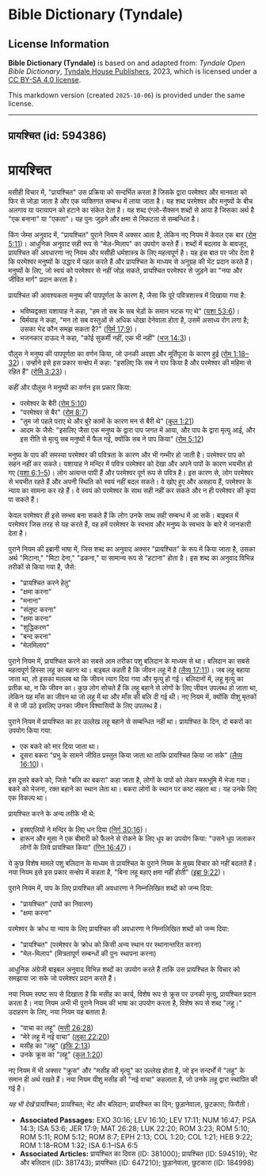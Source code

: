 # Bible Dictionary (Tyndale)

## License Information

**Bible Dictionary (Tyndale)** is based on and adapted from: _Tyndale Open Bible Dictionary_, [Tyndale House Publishers](https://tyndaleopenresources.com/), 2023, which is licensed under a [CC BY-SA 4.0 license](https://creativecommons.org/licenses/by-sa/4.0/legalcode.en).

This markdown version (created `2025-10-06`) is provided under the same license.



--------------------------------

## प्रायश्चित (id: 594386)

प्रायश्चित
==========

मसीही विचार में, "प्रायश्चित" उस प्रक्रिया को सन्दर्भित करता है जिसके द्वारा परमेश्वर और मानवता को फिर से जोड़ा जाता है और एक व्यक्तिगत सम्बन्ध में लाया जाता है। यह शब्द परमेश्वर और मनुष्यों के बीच अलगाव या परायापन को हटाने का संकेत देता है। यह शब्द एंग्लो\-सैक्सन शब्दों से आया है जिसका अर्थ है "एक बनाना" या "एकता"। यह पुनः जुड़ने और क्षमा से निकटता से सम्बन्धित है।

किंग जेम्स अनुवाद में, "प्रायश्चित" पुराने नियम में अक्सर आता है, लेकिन नए नियम में केवल एक बार ([रोम 5:11](https://ref.ly/Rom5:11))। आधुनिक अनुवाद सही रूप से "मेल\-मिलाप" का उपयोग करते हैं। शब्दों में बदलाव के बावजूद, प्रायश्चित की अवधारणा नए नियम और मसीही धर्मशास्त्र के लिए महत्वपूर्ण है। यह इस बात पर जोर देता है कि परमेश्वर मनुष्यों के उद्धार में पहल करते हैं और प्रायश्चित के माध्यम से अनुग्रह की भेंट प्रदान करते हैं। मनुष्यों के लिए, जो स्वयं को परमेश्वर से नहीं जोड़ सकते, प्रायश्चित परमेश्वर से जुड़ने का "नया और जीवित मार्ग" प्रदान करता है।

प्रायश्चित की आवश्यकता मनुष्य की पापपूर्णता के कारण है, जैसा कि पूरे पवित्रशास्त्र में दिखाया गया है:

* भविष्यद्वक्ता यशायाह ने कहा, "हम तो सब के सब भेड़ों के समान भटक गए थे" ([यशा 53:6](https://ref.ly/Isa53:6))।
* यिर्मयाह ने कहा, "मन तो सब वस्तुओं से अधिक धोखा देनेवाला होता है, उसमें असाध्य रोग लगा है; उसका भेद कौन समझ सकता है?" ([यिर्म 17:9](https://ref.ly/Jer17:9))।
* भजनकार दाऊद ने कहा, "कोई सुकर्मी नहीं, एक भी नहीं" ([भज 14:3](https://ref.ly/Ps14:3))।

पौलुस ने मनुष्य की पापपूर्णता का वर्णन किया, जो उनकी अवज्ञा और मूर्तिपूजा के कारण हुई ([रोम 1:18–32](https://ref.ly/Rom1:18-Rom1:32))। उन्होंने इसे इस प्रकार सन्क्षेप में कहा: "इसलिए कि सब ने पाप किया है और परमेश्वर की महिमा से रहित हैं" ([रोमि 3:23](https://ref.ly/Rom3:23))।

कहीं और पौलुस ने मनुष्यों का वर्णन इस प्रकार किया:

* परमेश्वर के बैरी ([रोम 5:10](https://ref.ly/Rom5:10))
* "परमेश्वर से बैर" ([रोम 8:7](https://ref.ly/Rom8:7))
* "तुम जो पहले पराए थे और बुरे कामों के कारण मन से बैरी थे" ([कुल 1:21](https://ref.ly/Col1:21))
* आदम के जैसे: "इसलिए जैसा एक मनुष्य के द्वारा पाप जगत में आया, और पाप के द्वारा मृत्यु आई, और इस रीति से मृत्यु सब मनुष्यों में फैल गई, क्योंकि सब ने पाप किया" ([रोम 5:12](https://ref.ly/Rom5:12))

मनुष्य के पाप की समस्या परमेश्वर की पवित्रता के कारण और भी गम्भीर हो जाती है। परमेश्वर पाप को सहन नहीं कर सकते। यशायाह ने मन्दिर में पवित्र परमेश्वर को देखा और अपने पापों के कारण भयभीत हो गए ([यशा 6:1–5](https://ref.ly/Isa6:1-Isa6:5))। लोग अत्यन्त पापी हैं और परमेश्वर पूर्ण रूप से पवित्र है। इस कारण से, लोग परमेश्वर से भयभीत रहते हैं और अपनी स्थिति को स्वयं नहीं बदल सकते। वे खोए हुए और असहाय हैं, परमेश्वर के न्याय का सामना कर रहे हैं। वे स्वयं को परमेश्वर के साथ सही नहीं कर सकते और न ही परमेश्वर की कृपा पा सकते हैं।

केवल परमेश्वर ही इसे सम्भव बना सकते हैं कि लोग उनके साथ सही सम्बन्ध में आ सकें। बाइबल में परमेश्वर जिस तरह से यह करते हैं, वह हमें परमेश्वर के स्वभाव और मनुष्य के स्वभाव के बारे में जानकारी देता है।

पुराने नियम की इब्रानी भाषा में, जिस शब्द का अनुवाद अक्सर "प्रायश्चित" के रूप में किया जाता है, उसका अर्थ "मिटाना," "मिटा देना," "ढकना," या सामान्य रूप से "हटाना" होता है। इस शब्द का अनुवाद विभिन्न तरीकों से किया गया है, जैसे:

* "प्रायश्चित करने हेतु"
* "क्षमा करना"
* "मनाना"
* "संतुष्ट करना"
* "क्षमा करना"
* "शुद्धिकरण"
* "बन्द करना"
* "मेलमिलाप"

पुराने नियम में, प्रायश्चित करने का सबसे आम तरीका पशु बलिदान के माध्यम से था। बलिदान का सबसे महत्वपूर्ण हिस्सा लहू का बहाना था। बाइबल कहती है कि जीवन लहू में है ([लैव्य 17:11](https://ref.ly/Lev17:11))। जब लहू बहाया जाता था, तो इसका मतलब था कि जीवन त्याग दिया गया और मृत्यु हो गई। बलिदानों में, लहू मृत्यु का प्रतीक था, न कि जीवन का। कुछ लोग सोचते हैं कि लहू बहाने से लोगों के लिए जीवन उपलब्ध हो जाता था, लेकिन यह माँस का जीवन था जो लहू में था और माँस की बलि दी गई थी। नए नियम में, क्योंकि यीशु मृतकों में से जी उठे इसलिए उनका जीवन विश्वासियों के लिए उपलब्ध है।

पुराने नियम में प्रायश्चित का हर उल्लेख लहू बहाने से सम्बन्धित नहीं था। प्रायश्चित के दिन, दो बकरों का उपयोग किया गया:

* एक बकरे को मार दिया जाता था।
* दूसरा बकरा "प्रभु के सामने जीवित प्रस्तुत किया जाता था ताकि प्रायश्चित किया जा सके" ([लैव्य 16:10](https://ref.ly/Lev16:10))।

इस दूसरे बकरे को, जिसे "बलि का बकरा" कहा जाता है, लोगों के पापों को लेकर मरूभूमि में भेजा गया। बकरे को भेजना, रक्त बहाने का स्थान लेता था। बकरा लोगों के स्थान पर कष्ट सहता था। यह उनके लिए एक विकल्प था।

प्रायश्चित करने के अन्य तरीके भी थे:

* इस्राएलियों ने मन्दिर के लिए धन दिया ([निर्ग 30:16](https://ref.ly/Exod30:16))।
* हारून और मूसा ने एक बीमारी को फैलने से रोकने के लिए धूप का उपयोग किया: "उसने धूप जलाकर लोगों के लिये प्रायश्चित किया" ([गिन 16:47](https://ref.ly/Num16:47))।

ये कुछ विशेष मामले पशु बलिदान के माध्यम से प्रायश्चित के पुराने नियम के मुख्य विचार को नहीं बदलते हैं। नया नियम इसे इस प्रकार सन्क्षेप में कहता है, "बिना लहू बहाए क्षमा नहीं होती" ([इब्रा 9:22](https://ref.ly/Heb9:22))।

पुराने नियम में, पाप के लिए प्रायश्चित की अवधारणा ने निम्नलिखित शब्दों को जन्म दिया:

* "प्रायश्चित" (पापों का निवारण)
* "क्षमा करना"

परमेश्वर के क्रोध या न्याय के लिए प्रायश्चित की अवधारणा ने निम्नलिखित शब्दों को जन्म दिया:

* "प्रायश्चित" (परमेश्वर के क्रोध को किसी अन्य स्थान पर स्थानान्तरित करना)
* "मेल\-मिलाप" (मित्रतापूर्ण सम्बन्धों की पुनः स्थापना करना)

आधुनिक अंग्रेजी बाइबल अनुवाद विभिन्न शब्दों का उपयोग करते हैं ताकि उस प्रायश्चित के विचार को समझाया जा सके जो परमेश्वर प्रदान करते हैं।

नया नियम स्पष्ट रूप से दिखाता है कि मसीह का कार्य, विशेष रूप से क्रूस पर उनकी मृत्यु, प्रायश्चित प्रदान करता है। नया नियम अभी भी पुराने नियम की भाषा का उपयोग करता है, विशेष रूप से शब्द "लहू।" उदाहरण के लिए, नया नियम यह बताता है:

* “वाचा का लहू” ([मत्ती 26:28](https://ref.ly/Matt26:28))
* “मेरे लहू में नई वाचा” ([लूका 22:20](https://ref.ly/Luke22:20))
* मसीह का "लहू" ([इफि 2:13](https://ref.ly/Eph2:13))
* उनके क्रूस का "लहू" ([कुल 1:20](https://ref.ly/Col1:20))

नए नियम में भी अक्सर "क्रूस" और "मसीह की मृत्यु" का उल्लेख होता है, जो इन सन्दर्भों में "लहू" के समान ही अर्थ रखते हैं। नया नियम यीशु मसीह की "नई वाचा" कहलाता है, जो उनके लहू द्वारा स्थापित की गई है।

*यह भी देखें* प्रायश्चित; प्रायश्चित; भेंट और बलिदान; प्रायश्चित का दिन; छुड़ानेवाला, छुटकारा; फिरौती।

* **Associated Passages:** EXO 30:16; LEV 16:10; LEV 17:11; NUM 16:47; PSA 14:3; ISA 53:6; JER 17:9; MAT 26:28; LUK 22:20; ROM 3:23; ROM 5:10; ROM 5:11; ROM 5:12; ROM 8:7; EPH 2:13; COL 1:20; COL 1:21; HEB 9:22; ROM 1:18–ROM 1:32; ISA 6:1–ISA 6:5
* **Associated Articles:** प्रायश्चित का दिवस  (ID: 381000); प्रायश्चित (ID: 594519); भेंट और बलिदान (ID: 381743); प्रायश्चित (ID: 647210); छुड़ानेवाला, छुटकारा (ID: 184998)

